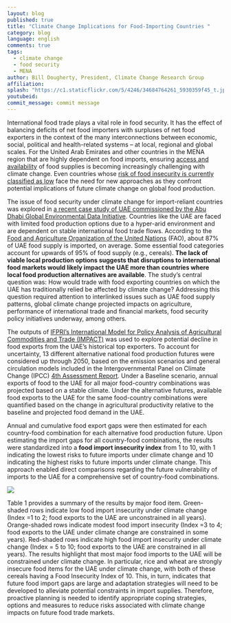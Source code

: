 ```yaml
---
layout: blog
published: true
title: "Climate Change Implications for Food-Importing Countries "
category: blog
language: english
comments: true
tags: 
  - climate change
  - food security
  - MENA
author: Bill Dougherty, President, Climate Change Research Group
affiliation: 
splash: "https://c1.staticflickr.com/5/4246/34684764261_5930359f45_t.jpg"
youtubeid: 
commit_message: commit message
---
```

International food trade plays a vital role in food security. It has the effect of balancing deficits of net food importers with surpluses of net food exporters in the context of the many interconnections between economic, social, political and health-related systems – at local, regional and global scales. For the United Arab Emirates and other countries in the MENA region that are highly dependent on food imports, ensuring [access and availability](http://www.fao.org/docrep/005/y4671e/y4671e06.htm) of food supplies is becoming increasingly challenging with climate change. Even countries whose [risk of food insecurity is currently classified as low](http://ebrary.ifpri.org/cdm/ref/collection/p15738coll2/id/126781) face the need for new approaches as they confront potential implications of future climate change on global food production.    <!-- more --> 





The issue of food security under climate change for import-reliant countries was explored in [a recent case study of UAE commissioned by the Abu Dhabi Global Environmental Data Initiative](https://www.ccr-group.org/food-security). Countries like the UAE are faced with limited food production options due to a hyper-arid environment and are dependent on stable international food trade flows. According to the [Food and Agriculture Organization of the United Nations](http://www.fao.org/faostat/en/#home) (FAO), about 87% of UAE food supply is imported, on average. Some essential food categories account for upwards of 95% of food supply (e.g., cereals). **The lack of viable local production options suggests that disruptions to international food markets would likely impact the UAE more than countries where local food production alternatives are available**. The study’s central question was: How would trade with food exporting countries on which the UAE has traditionally relied be affected by climate change? Addressing this question required attention to interlinked issues such as UAE food supply patterns, global climate change projected impacts on agriculture, performance of international trade and financial markets, food security policy initiatives underway, among others. 




The outputs of [IFPRI’s International Model for Policy Analysis of Agricultural Commodities and Trade (IMPACT)](http://www.ifpri.org/program/impact-model) was used to explore potential decline in food exports from the UAE’s historical top exporters. To account for uncertainty, 13 different alternative national food production futures were considered up through 2050, based on the emission scenarios and general circulation models included in the Intergovernmental Panel on Climate Change (IPCC) [4th Assessment Report](https://www.ipcc.ch/publications_and_data/publications_ipcc_fourth_assessment_report_synthesis_report.htm). Under a Baseline scenario, annual exports of food to the UAE for all major food-country combinations was projected based on a stable climate. Under the alternative futures, available food exports to the UAE for the same food-country combinations were quantified based on the change in agricultural productivity relative to the baseline and projected food demand in the UAE. 




Annual and cumulative food export gaps were then estimated for each country-food combination for each alternative food production future. Upon estimating the import gaps for all country-food combinations, the results were standardized into a **food import insecurity index** from 1 to 10, with 1 indicating the lowest risks to future imports under climate change and 10 indicating the highest risks to future imports under climate change. This approach enabled direct comparisons regarding the future vulnerability of imports to the UAE for a comprehensive set of country-food combinations. 





![](https://c2.staticflickr.com/4/3946/33821862941_2fe82c6833_m.jpg) 






Table 1 provides a summary of the results by major food item. Green-shaded rows indicate low food import insecurity under climate change (Index =1 to 2; food exports to the UAE are unconstrained in all years). Orange-shaded rows indicate modest food import insecurity (Index =3 to 4; food exports to the UAE under climate change are constrained in some years). Red-shaded rows indicate high food import insecurity under climate change (Index = 5 to 10; food exports to the UAE are constrained in all years). The results highlight that most major food imports to the UAE will be constrained under climate change. In particular, rice and wheat are strongly insecure food items for the UAE under climate change, with both of these cereals having a Food Insecurity Index of 10. This, in turn, indicates that future food import gaps are large and adaptation strategies will need to be developed to alleviate potential constraints in import supplies. Therefore, proactive planning is needed to identify appropriate coping strategies, options and measures to reduce risks associated with climate change impacts on future food trade markets.